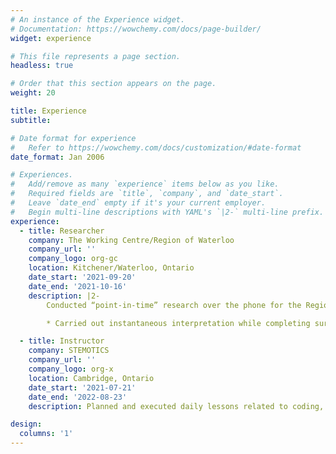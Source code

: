 ```yaml
---
# An instance of the Experience widget.
# Documentation: https://wowchemy.com/docs/page-builder/
widget: experience

# This file represents a page section.
headless: true

# Order that this section appears on the page.
weight: 20

title: Experience
subtitle:

# Date format for experience
#   Refer to https://wowchemy.com/docs/customization/#date-format
date_format: Jan 2006

# Experiences.
#   Add/remove as many `experience` items below as you like.
#   Required fields are `title`, `company`, and `date_start`.
#   Leave `date_end` empty if it's your current employer.
#   Begin multi-line descriptions with YAML's `|2-` multi-line prefix.
experience:
  - title: Researcher
    company: The Working Centre/Region of Waterloo
    company_url: ''
    company_logo: org-gc
    location: Kitchener/Waterloo, Ontario
    date_start: '2021-09-20'
    date_end: '2021-10-16'
    description: |2-
        Conducted “point-in-time” research over the phone for the Region of Waterloo to assess hidden homelessness among the Arabic-speaking community

        * Carried out instantaneous interpretation while completing surveys and used Excel to digitally log results

  - title: Instructor
    company: STEMOTICS
    company_url: ''
    company_logo: org-x
    location: Cambridge, Ontario
    date_start: '2021-07-21'
    date_end: '2022-08-23'
    description: Planned and executed daily lessons related to coding, animation, game design, and robotics for children aged 4-14.

design:
  columns: '1'
---
```

